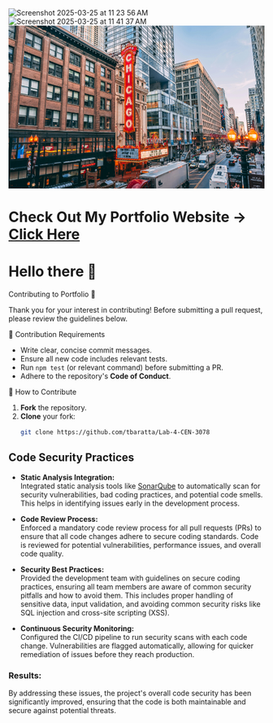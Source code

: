 
<img width="200" alt="Screenshot 2025-03-25 at 11 23 56 AM" src="https://github.com/user-attachments/assets/b798b2a3-2815-4edb-8c1f-d3d3a39158fc" />
<img width="130" height="20" border-radius="5" alt="Screenshot 2025-03-25 at 11 41 37 AM" src="https://github.com/user-attachments/assets/41233f1e-0258-4c05-b87f-f3dd8a18ddda" />


<div style="display: flex; justify-content: space-around;">
  <img src="https://raw.githubusercontent.com/tbaratta/tbaratta/main/images/chicago.jpg" alt="hello_world" width="650" height="320">
</div>

# Check Out My Portfolio Website -> [Click Here](https://tbaratta.github.io/personal-website/) 

# Hello there 👋

Contributing to Portfolio 🎯

Thank you for your interest in contributing! Before submitting a pull request, please review the guidelines below.

📌 Contribution Requirements

- Write clear, concise commit messages.
- Ensure all new code includes relevant tests.
- Run `npm test` (or relevant command) before submitting a PR.
- Adhere to the repository's **Code of Conduct**.

🚀 How to Contribute
1. **Fork** the repository.
2. **Clone** your fork:  
   ```bash
   git clone https://github.com/tbaratta/Lab-4-CEN-3078

## Code Security Practices

- **Static Analysis Integration:**  
  Integrated static analysis tools like [SonarQube](https://www.sonarqube.org/) to automatically scan for security vulnerabilities, bad coding practices, and potential code smells. This helps in identifying issues early in the development process.
  
- **Code Review Process:**  
  Enforced a mandatory code review process for all pull requests (PRs) to ensure that all code changes adhere to secure coding standards. Code is reviewed for potential vulnerabilities, performance issues, and overall code quality.

- **Security Best Practices:**  
  Provided the development team with guidelines on secure coding practices, ensuring all team members are aware of common security pitfalls and how to avoid them. This includes proper handling of sensitive data, input validation, and avoiding common security risks like SQL injection and cross-site scripting (XSS).

- **Continuous Security Monitoring:**  
  Configured the CI/CD pipeline to run security scans with each code change. Vulnerabilities are flagged automatically, allowing for quicker remediation of issues before they reach production.

### Results:
By addressing these issues, the project's overall code security has been significantly improved, ensuring that the code is both maintainable and secure against potential threats.


